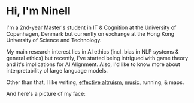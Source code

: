 # Hi, I'm Ninell

I'm a 2nd-year Master's student in IT & Cognition at the University of Copenhagen, Denmark but currently on exchange at the Hong Kong University of Science and Technology.

My main research interest lies in AI ethics (incl. bias in NLP systems & general ethics) but recently, I've started being intrigued with game theory and it's implications for AI Alignment. Also, I'd like to know more about interpretability of large language models.

Other than that, I like writing, [effective altruism](https://www.effectivealtruism.org/), [music](https://open.spotify.com/user/nellsn?si=4087744fb08f4509), running, & maps.

And here's a picture of my face:
